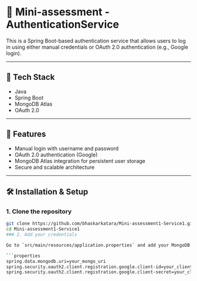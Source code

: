 # 📌 Mini-assessment - AuthenticationService

This is a Spring Boot-based authentication service that allows users to log in using either manual credentials or OAuth 2.0 authentication (e.g., Google login).

---

## 🔧 Tech Stack

- Java  
- Spring Boot  
- MongoDB Atlas  
- OAuth 2.0

---

## 🚀 Features

- Manual login with username and password  
- OAuth 2.0 authentication (Google)  
- MongoDB Atlas integration for persistent user storage  
- Secure and scalable architecture

---

## 🛠️ Installation & Setup

### 1. Clone the repository

```bash
git clone https://github.com/bhaskarkatara/Mini-assessment1-Service1.git
cd Mini-assessment1-Service1
### 2. Add your credentials

Go to `src/main/resources/application.properties` and add your MongoDB and OAuth2 credentials:

```properties
spring.data.mongodb.uri=your_mongo_uri
spring.security.oauth2.client.registration.google.client-id=your_client_id
spring.security.oauth2.client.registration.google.client-secret=your_client_secret

